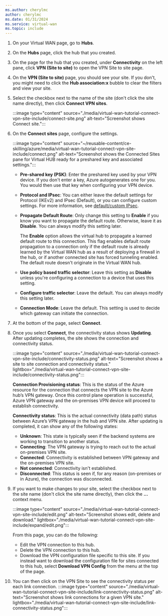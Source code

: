 ```yaml
---
ms.author: cherylmc
author: cherylmc
ms.date: 01/31/2024
ms.service: virtual-wan
ms.topic: include
---
```

1. On your Virtual WAN page, go to **Hubs**.

1. On the **Hubs** page, click the hub that you created.

1. On the page for the hub that you created, under **Connectivity** on the left pane, click **VPN (Site to site)** to open the VPN Site to site page.

1. On the **VPN (Site to site)** page, you should see your site. If you don't, you might need to click the **Hub association:x** bubble to clear the filters and view your site.

1. Select the checkbox next to the name of the site (don't click the site name directly), then click **Connect VPN sites**.

   :::image type="content" source="./media/virtual-wan-tutorial-connect-vpn-site-include/connect-site.png" alt-text="Screenshot shows Connect site.":::

1. On the **Connect sites** page, configure the settings.

   :::image type="content" source="~/reusable-content/ce-skilling/azure/media/virtual-wan-tutorial-connect-vpn-site-include/connect.png" alt-text="Screenshot shows the Connected Sites pane for Virtual HUB ready for a preshared key and associated settings.":::

   * **Pre-shared key (PSK)**: Enter the preshared key used by your VPN device. If you don't enter a key, Azure autogenerates one for you. You would then use that key when configuring your VPN device.
   * **Protocol and IPsec**: You can either leave the default settings for Protocol (IKEv2) and IPsec (Default), or you can configure custom settings. For more information, see [default/custom IPsec](../articles/virtual-wan/virtual-wan-ipsec.md).
   * **Propagate Default Route**: Only change this setting to **Enable** if you know you want to propagate the default route. Otherwise, leave it as **Disable**. You can always modify this setting later.
   
     The **Enable** option allows the virtual hub to propagate a learned default route to this connection. This flag enables default route propagation to a connection only if the default route is already learned by the Virtual WAN hub as a result of deploying a firewall in the hub, or if another connected site has forced tunneling enabled. The default route doesn't originate in the Virtual WAN hub.
   * **Use policy based traffic selector**: Leave this setting as **Disable** unless you're configuring a connection to a device that uses this setting.
   * **Configure traffic selector**: Leave the default. You can always modify this setting later.
   * **Connection Mode**: Leave the default. This setting is used to decide which gateway can initiate the connection.

1. At the bottom of the page, select **Connect**.

1. Once you select **Connect**, the connectivity status shows **Updating**. After updating completes, the site shows the connection and connectivity status.

   :::image type="content" source="./media/virtual-wan-tutorial-connect-vpn-site-include/connectivity-status.png" alt-text="Screenshot shows a site to site connection and connectivity status." lightbox="./media/virtual-wan-tutorial-connect-vpn-site-include/connectivity-status.png":::

   **Connection Provisioning status**: This is the status of the Azure resource for the connection that connects the VPN site to the Azure hub’s VPN gateway. Once this control plane operation is successful, Azure VPN gateway and the on-premises VPN device will proceed to establish connectivity.

   **Connectivity status**: This is the actual connectivity (data path) status between Azure’s VPN gateway in the hub and VPN site. After updating is completed, it can show any of the following states:

    * **Unknown**: This state is typically seen if the backend systems are working to transition to another status.
    * **Connecting**: The VPN gateway is trying to reach out to the actual on-premises VPN site.
    * **Connected**: Connectivity is established between VPN gateway and the on-premises VPN site.
    * **Not connected**: Connectivity isn't established.
    * **Disconnected**: This status is seen if, for any reason (on-premises or in Azure), the connection was disconnected.
1. If you want to make changes to your site, select the checkbox next to the site name (don't click the site name directly), then click the **...** context menu.

   :::image type="content" source="./media/virtual-wan-tutorial-connect-vpn-site-include/edit.png" alt-text="Screenshot shows edit, delete and download." lightbox="./media/virtual-wan-tutorial-connect-vpn-site-include/expand/edit.png":::

   From this page, you can do the following:

   * Edit the VPN connection to this hub.
   * Delete the VPN connection to this hub.
   * Download the VPN configuration file specific to this site. If you instead want to download the configuration file for sites connected to this hub, select **Download VPN Config** from the menu at the top of the page.


1. You can then click on the VPN Site to see the connectivity status per each link connection.
   :::image type="content" source="./media/virtual-wan-tutorial-connect-vpn-site-include/link-connectivity-status.png" alt-text="Screenshot shows link connections for a given VPN site." lightbox="./media/virtual-wan-tutorial-connect-vpn-site-include/link-connectivity-status.png":::

